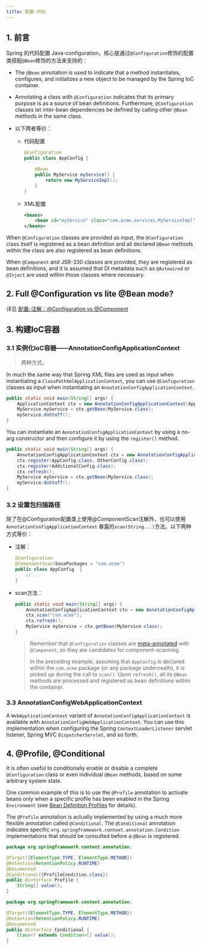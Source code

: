 ```yaml
---
title: 配置-代码
---
```


## 1. 前言

Spring 的代码配置 Java-configuration，核心是通过`@Configuration`修饰的配置类搭配`@Bean`修饰的方法来支持的：

- The `@Bean` annotation is used to indicate that a method instantiates, configures, and initializes a new object to be managed by the Spring IoC container.

- Annotating a class with `@Configuration` indicates that its primary purpose is as a source of bean definitions. Furthermore, `@Configuration` classes let inter-bean dependencies be defined by calling other `@Bean` methods in the same class.

- 以下两者等价：

    - 代码配置

        ```java
        @Configuration
        public class AppConfig {
        
            @Bean
            public MyService myService() {
                return new MyServiceImpl();
            }
        }
        ```

    - XML配置

        ```xml
        <beans>
            <bean id="myService" class="com.acme.services.MyServiceImpl"/>
        </beans>
        ```

When `@Configuration` classes are provided as input, the `@Configuration` class itself is registered as a bean definition and all declared `@Bean` methods within the class are also registered as bean definitions.

When `@Component` and JSR-330 classes are provided, they are registered as bean definitions, and it is assumed that DI metadata such as `@Autowired` or `@Inject` are used within those classes where necessary.

## 2. Full @Configuration vs lite @Bean mode?

详见 [配置-注解：@Configuration vs @Component](/JavaWeb/Spring/配置-注解.md#configuration-vs-component)

## 3. 构建IoC容器

### 3.1 实例化IoC容器——AnnotationConfigApplicationContext

> 两种方式。

In much the same way that Spring XML files are used as input when instantiating a `ClassPathXmlApplicationContext`, you can use `@Configuration` classes as input when instantiating an `AnnotationConfigApplicationContext`.

```java
public static void main(String[] args) {
    ApplicationContext ctx = new AnnotationConfigApplicationContext(AppConfig.class);
    MyService myService = ctx.getBean(MyService.class);
    myService.doStuff();
}
```

You can instantiate an `AnnotationConfigApplicationContext` by using a no-arg constructor and then configure it by using the `register()` method.

```java
public static void main(String[] args) {
    AnnotationConfigApplicationContext ctx = new AnnotationConfigApplicationContext();
    ctx.register(AppConfig.class, OtherConfig.class);
    ctx.register(AdditionalConfig.class);
    ctx.refresh();
    MyService myService = ctx.getBean(MyService.class);
    myService.doStuff();
}
```

### 3.2 设置包扫描路径

除了在@Configuration配置类上使用@ComponentScan注解外，也可以使用 `AnnotationConfigApplicationContext` 暴露的`scan(String...)`方法。以下两种方式等价：

- 注解：

    ```java
    @Configuration
    @ComponentScan(basePackages = "com.acme") 
    public class AppConfig  {
        // ...
    }
    ```

- scan方法：

    ```java
    public static void main(String[] args) {
        AnnotationConfigApplicationContext ctx = new AnnotationConfigApplicationContext();
        ctx.scan("com.acme");
        ctx.refresh();
        MyService myService = ctx.getBean(MyService.class);
    }
    ```

    > Remember that `@Configuration` classes are [meta-annotated](https://docs.spring.io/spring-framework/docs/current/reference/html/core.html#beans-meta-annotations) with `@Component`, so they are candidates for component-scanning. 
    >
    > In the preceding example, assuming that `AppConfig` is declared within the `com.acme` package (or any package underneath), it is picked up during the call to `scan()`. Upon `refresh()`, all its `@Bean` methods are processed and registered as bean definitions within the container.

### 3.3 AnnotationConfigWebApplicationContext

A `WebApplicationContext` variant of `AnnotationConfigApplicationContext` is available with `AnnotationConfigWebApplicationContext`. You can use this implementation when configuring the Spring `ContextLoaderListener` servlet listener, Spring MVC `DispatcherServlet`, and so forth.



## 4. @Profile, @Conditional

It is often useful to conditionally enable or disable a complete `@Configuration` class or even individual `@Bean` methods, based on some arbitrary system state. 

One common example of this is to use the `@Profile` annotation to activate beans only when a specific profile has been enabled in the Spring `Environment` (see [Bean Definition Profiles](https://docs.spring.io/spring-framework/docs/current/reference/html/core.html#beans-definition-profiles) for details).

The `@Profile` annotation is actually implemented by using a much more flexible annotation called `@Conditional`. The `@Conditional` annotation indicates specific `org.springframework.context.annotation.Condition` implementations that should be consulted before a `@Bean` is registered.

```java
package org.springframework.context.annotation;

@Target({ElementType.TYPE, ElementType.METHOD})
@Retention(RetentionPolicy.RUNTIME)
@Documented
@Conditional({ProfileCondition.class})
public @interface Profile {
    String[] value();
}
```

```java
package org.springframework.context.annotation;

@Target({ElementType.TYPE, ElementType.METHOD})
@Retention(RetentionPolicy.RUNTIME)
@Documented
public @interface Conditional {
    Class<? extends Condition>[] value();
}
```

